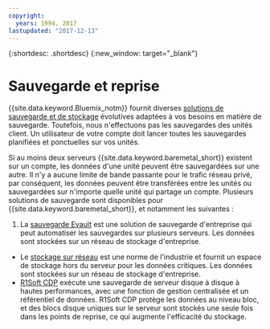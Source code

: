 ```yaml
---
copyright:
  years: 1994, 2017
lastupdated: "2017-12-13"
---
```


{:shortdesc: .shortdesc}
{:new_window: target="_blank"}


# Sauvegarde et reprise

{{site.data.keyword.Bluemix_notm}} fournit diverses [solutions de sauvegarde et de stockage](https://www.softlayer.com/cloud-storage) évolutives adaptées à vos besoins en matière de sauvegarde. Toutefois, nous n'effectuons pas les sauvegardes des unités client. Un utilisateur de votre compte doit lancer toutes les sauvegardes planifiées et ponctuelles sur vos unités. 

Si au moins deux serveurs {{site.data.keyword.baremetal_short}} existent sur un compte, les données d'une unité peuvent être sauvegardées sur une autre. Il n'y a aucune limite de bande passante pour le trafic réseau privé, par conséquent, les données peuvent être transférées entre les unités ou sauvegardées sur n'importe quelle unité qui partage un compte.
Plusieurs solutions de sauvegarde sont disponibles pour {{site.data.keyword.baremetal_short}}, et notamment les suivantes : 

1. La [sauvegarde Evault](../infrastructure/backup/index.html) est une solution de sauvegarde d'entreprise qui peut automatiser les sauvegardes sur plusieurs serveurs. Les données sont stockées sur un réseau de stockage d'entreprise. 
* Le [stockage sur réseau](../infrastructure/network-attached-storage/nas.html) est une norme de l'industrie et fournit un espace de stockage hors du serveur pour les données critiques. Les données sont stockées sur un réseau de stockage d'entreprise. 
* [R1Soft CDP](../infrastructure/backup/r1soft.html) exécute une sauvegarde de serveur disque à disque à hautes performances, avec une fonction de gestion centralisée et un référentiel de données.
R1Soft CDP protège les données au niveau bloc, et des blocs disque uniques sur le serveur sont stockés une seule fois dans les points de reprise, ce qui augmente l'efficacité du stockage.

